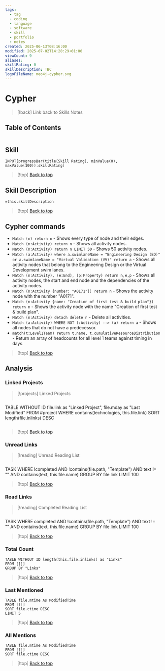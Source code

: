```yaml
---
tags:
  - tag
  - coding
  - language
  - software
  - skill
  - portfolio
  - notes
created: 2025-06-13T08:16:00
modified: 2025-07-02T14:20:29+01:00
viewCount: 9
aliases: 
skillRating: 0
skillDescription: TBC
logoFileName: neo4j-cypher.svg
---
```


# Cypher

> [!back] Link back to <span class="mint-link">Skills Notes</span>

## Table of Contents 

```table-of-contents
```

## Skill

```meta-bind  
INPUT[progressBar(title(Skill Rating), minValue(0), maxValue(100)):skillRating]  
```

>[!top] [Back to top](#Table%20of%20Contents)

## Skill Description

`=this.skillDescription`

>[!top] [Back to top](#Table%20of%20Contents)

## Cypher commands

- `Match (n) return n` - Shows every type of node and their edges.
- `Match (n:Activity) return n` - Shows all activity nodes.
- `Match (n:Activity) return n LIMIT 50` - Shows 50 activity nodes.
- `Match (a:Activity) where a.swimlaneName = "Engineering Design (ED)" or a.swimlaneName = "Virtual Validation (VV)" return a` - Shows all activity nodes that belong to the Engineering Design or the Virtual Development swim lanes.
- `Match (n:Activity), (e:End), (p:Property) return n,e,p` - Shows all activity nodes, the start and end node and the dependencies of the activity nodes.
- `Match (n:Activity {number: "A0171"}) return n` - Shows the activity node with the number "A0171".
- `Match (n:Activity {name: "Creation of first test & build plan"}) return n` - Shows the activity node with the name "Creation of first test & build plan".
- `Match (n:Activity) detach delete n` - Delete all activities.
- `Match (a:Activity) WHERE NOT (:Activity) --> (a) return a` - Shows all nodes that do not have a predecessor.
- `match(t:Level1Team) return t.name, t.cumulativeResourceDistribution` - Return an array of headcounts for all level 1 teams against timing in days.

>[!top] [Back to top](#Table%20of%20Contents)

## Analysis

### Linked Projects

>[!projects] Linked Projects
>```dataview
TABLE WITHOUT ID file.link as "Linked Project", file.mday as "Last Modified"
FROM #project 
WHERE contains(technologies, this.file.link)
SORT length(file.inlinks) DESC
>```

>[!top] [Back to top](#Table%20of%20Contents)

### Unread Links

>[!reading] Unread Reading List
>```dataview
TASK
WHERE !completed AND !contains(file.path, "Template") AND text != "" AND contains(text, this.file.name)
GROUP BY file.link
LIMIT 100

>[!top] [Back to top](#Table%20of%20Contents)

### Read Links

>[!reading] Completed Reading List
>```dataview
TASK
WHERE completed AND !contains(file.path, "Template") AND text != "" AND contains(text, this.file.name)
GROUP BY file.link
LIMIT 100

>[!top] [Back to top](#Table%20of%20Contents)

### Total Count

```dataview
TABLE WITHOUT ID length(this.file.inlinks) as "Links"
FROM [[]]
GROUP BY "Links"
```

>[!top] [Back to top](#Table%20of%20Contents)

### Last Mentioned

```dataview
TABLE file.mtime As ModifiedTime
FROM [[]]
SORT file.ctime DESC
LIMIT 5
```

>[!top] [Back to top](#Table%20of%20Contents)

### All Mentions

```dataview
TABLE file.mtime As ModifiedTime
FROM [[]]
SORT file.ctime DESC
```

>[!top] [Back to top](#Table%20of%20Contents)